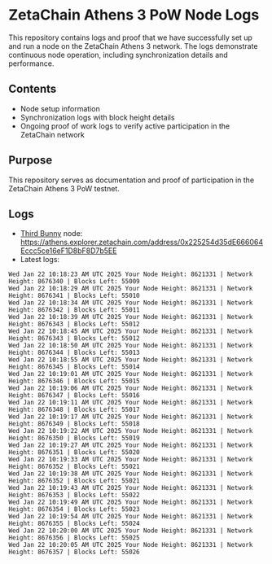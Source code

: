# ZetaChain Athens 3 PoW Node Logs
This repository contains logs and proof that we have successfully set up and run a node on the ZetaChain Athens 3 network. The logs demonstrate continuous node operation, including synchronization details and performance.

## Contents
- Node setup information
- Synchronization logs with block height details
- Ongoing proof of work logs to verify active participation in the ZetaChain network

## Purpose
This repository serves as documentation and proof of participation in the ZetaChain Athens 3 PoW testnet.

## Logs

- [Third Bunny](https://thirdbunny.xyz/) node: https://athens.explorer.zetachain.com/address/0x225254d35dE666064Eccc5ce16eF1D8bF8D7b5EE
- Latest logs:
```
Wed Jan 22 10:18:23 AM UTC 2025 Your Node Height: 8621331 | Network Height: 8676340 | Blocks Left: 55009
Wed Jan 22 10:18:29 AM UTC 2025 Your Node Height: 8621331 | Network Height: 8676341 | Blocks Left: 55010
Wed Jan 22 10:18:34 AM UTC 2025 Your Node Height: 8621331 | Network Height: 8676342 | Blocks Left: 55011
Wed Jan 22 10:18:39 AM UTC 2025 Your Node Height: 8621331 | Network Height: 8676343 | Blocks Left: 55012
Wed Jan 22 10:18:45 AM UTC 2025 Your Node Height: 8621331 | Network Height: 8676343 | Blocks Left: 55012
Wed Jan 22 10:18:50 AM UTC 2025 Your Node Height: 8621331 | Network Height: 8676344 | Blocks Left: 55013
Wed Jan 22 10:18:55 AM UTC 2025 Your Node Height: 8621331 | Network Height: 8676345 | Blocks Left: 55014
Wed Jan 22 10:19:01 AM UTC 2025 Your Node Height: 8621331 | Network Height: 8676346 | Blocks Left: 55015
Wed Jan 22 10:19:06 AM UTC 2025 Your Node Height: 8621331 | Network Height: 8676347 | Blocks Left: 55016
Wed Jan 22 10:19:11 AM UTC 2025 Your Node Height: 8621331 | Network Height: 8676348 | Blocks Left: 55017
Wed Jan 22 10:19:17 AM UTC 2025 Your Node Height: 8621331 | Network Height: 8676349 | Blocks Left: 55018
Wed Jan 22 10:19:22 AM UTC 2025 Your Node Height: 8621331 | Network Height: 8676350 | Blocks Left: 55019
Wed Jan 22 10:19:27 AM UTC 2025 Your Node Height: 8621331 | Network Height: 8676351 | Blocks Left: 55020
Wed Jan 22 10:19:33 AM UTC 2025 Your Node Height: 8621331 | Network Height: 8676352 | Blocks Left: 55021
Wed Jan 22 10:19:38 AM UTC 2025 Your Node Height: 8621331 | Network Height: 8676352 | Blocks Left: 55021
Wed Jan 22 10:19:43 AM UTC 2025 Your Node Height: 8621331 | Network Height: 8676353 | Blocks Left: 55022
Wed Jan 22 10:19:49 AM UTC 2025 Your Node Height: 8621331 | Network Height: 8676354 | Blocks Left: 55023
Wed Jan 22 10:19:54 AM UTC 2025 Your Node Height: 8621331 | Network Height: 8676355 | Blocks Left: 55024
Wed Jan 22 10:20:00 AM UTC 2025 Your Node Height: 8621331 | Network Height: 8676356 | Blocks Left: 55025
Wed Jan 22 10:20:05 AM UTC 2025 Your Node Height: 8621331 | Network Height: 8676357 | Blocks Left: 55026
```
